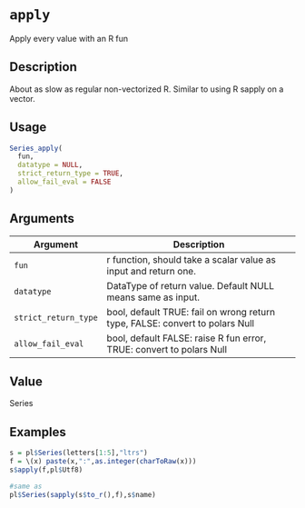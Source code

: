 # `apply`

Apply every value with an R fun

## Description

About as slow as regular non-vectorized R. Similar to using R sapply on a vector.

## Usage

```r
Series_apply(
  fun,
  datatype = NULL,
  strict_return_type = TRUE,
  allow_fail_eval = FALSE
)
```

## Arguments

| Argument | Description                                                                  | 
| -------- | ---------------------------------------------------------------------------- |
| `fun`         | r function, should take a scalar value as input and return one.              | 
| `datatype`         | DataType of return value. Default NULL means same as input.                  | 
| `strict_return_type`         | bool, default TRUE: fail on wrong return type, FALSE: convert to polars Null | 
| `allow_fail_eval`         | bool, default FALSE: raise R fun error, TRUE: convert to polars Null         | 

## Value

Series

## Examples

```r
s = pl$Series(letters[1:5],"ltrs")
f = \(x) paste(x,":",as.integer(charToRaw(x)))
s$apply(f,pl$Utf8)

#same as
pl$Series(sapply(s$to_r(),f),s$name)
```


